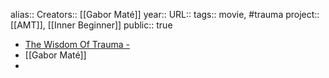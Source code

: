 alias::
Creators:: [[Gabor Maté]] 
year::
URL::
tags:: movie, #trauma 
project:: [[AMT]], [[Inner Beginner]] 
public:: true

- [The Wisdom Of Trauma -](https://thewisdomoftrauma.com/)
- [[Gabor Maté]]
-